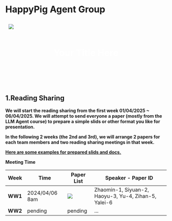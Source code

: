 # HappyPig Agent Group

<div style="position: relative; width: 100%; height: 200px; background-image: url('https://raw.githubusercontent.com/s2029927szm/HappyPig-Agent/main/Groceries/loughborough_university_icon.jpg'); background-size: cover; background-position: center; display: flex; align-items: center;">
  <div style="position: absolute; top: 10px; left: 10px; z-index: 10;">
    <img src="https://raw.githubusercontent.com/s2029927szm/HappyPig-Agent/main/Groceries/logo.png" style="max-height: 50px; max-width: 50px;" /><br><br>
  </div>
  <div style="flex-grow: 1; text-align: center; color: white; font-size: 2em; font-weight: bold;">
    Your Title Here
  </div>
</div>

## 1.Reading Sharing

**We will start the reading sharing from the first week 01/04/2025 ~ 06/04/2025. We will attempt to send everyone a paper (mostly from the LLM Agent course) to prepare a simple slids or other format you like for presentation.**

**In the following 2 weeks (the 2nd and 3rd), we will arrange 2 papers for each team members and two reading sharing meetings in that week.**

**[Here are some examples for prepared slids and docs.](https://github.com/s2029927szm/HappyPig-Agent/tree/main/Sliedes_templates)**

**Meeting Time**

| Week | Time | Paper List | Speaker - Paper ID |
| ---- | ----------- | ----- | ----------------------------------------- |
| **WW1** | 2024/04/06 8am | [![](https://img.shields.io/badge/_Reading%20List%20w1_-orange)](https://github.com/s2029927szm/HappyPig-Agent/tree/main/Groceries/Reading_list_w1.txt) | Zhaomin-1, Siyuan-2, Haoyu-3, Yu-4, Zihan-5, Yalei-6 |
| **WW2** | pending | pending | ... |


